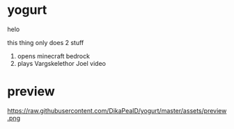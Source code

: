 # yogurt
helo

this thing only does 2 stuff
1. opens minecraft bedrock
2. plays Vargskelethor Joel video


# preview
<img>https://raw.githubusercontent.com/DikaPeaID/yogurt/master/assets/preview.png
